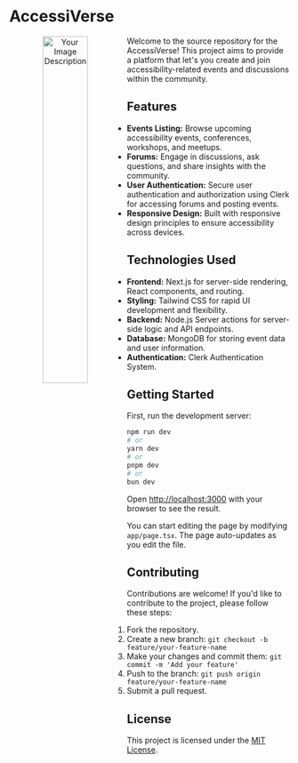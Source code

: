 # AccessiVerse
<p align="center">
    <img src="https://github.com/sumairq/accessiverse/assets/60618877/46c5416d-413c-4f14-9b03-dd2d93f0086e" style="float:left; margin-right:10px; width:40%;" alt="Your Image Description">
</p>

Welcome to the source repository for the AccessiVerse! This project aims to provide a platform that let's you create and join accessibility-related events and discussions within the community.

## Features

- **Events Listing:** Browse upcoming accessibility events, conferences, workshops, and meetups.
- **Forums:** Engage in discussions, ask questions, and share insights with the community.
- **User Authentication:** Secure user authentication and authorization using Clerk for accessing forums and posting events.
- **Responsive Design:** Built with responsive design principles to ensure accessibility across devices.

## Technologies Used

- **Frontend:** Next.js for server-side rendering, React components, and routing.
- **Styling:** Tailwind CSS for rapid UI development and flexibility.
- **Backend:** Node.js Server actions for server-side logic and API endpoints.
- **Database:** MongoDB for storing event data and user information.
- **Authentication:** Clerk Authentication System.

## Getting Started

First, run the development server:

```bash
npm run dev
# or
yarn dev
# or
pnpm dev
# or
bun dev
```

Open [http://localhost:3000](http://localhost:3000) with your browser to see the result.

You can start editing the page by modifying `app/page.tsx`. The page auto-updates as you edit the file.

## Contributing

Contributions are welcome! If you'd like to contribute to the project, please follow these steps:

1. Fork the repository.
2. Create a new branch: `git checkout -b feature/your-feature-name`
3. Make your changes and commit them: `git commit -m 'Add your feature'`
4. Push to the branch: `git push origin feature/your-feature-name`
5. Submit a pull request.

## License

This project is licensed under the [MIT License](LICENSE).




